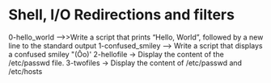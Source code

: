 # Shell, I/O Redirections and filters
0-hello_world -->>Write a script that prints “Hello, World”, followed by a new line to the standard output
1-confused_smiley --> Write a script that displays a confused smiley "(Ôo)'
2-hellofile ->  Display the content of the /etc/passwd file.
3-twofiles -> Display the content of /etc/passwd and /etc/hosts
